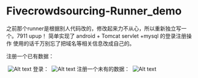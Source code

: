 ﻿
# Fivecrowdsourcing-Runner_demo

之前那个runner是根据别人代码改的，修改起来力不从心，所以重新独立写一个。7911 upup！
简单实现了 android + Tomcat servlet +mysql 的登录注册操作
使用的话千万别忘了把域名等相关信息改成自己的。

注册一个已有数据：

 ![Alt text](https://github.com/wangchenhao006/Fivecrowdsourcing-Runner_demo/Screenshots/1.png)
登录：
 ![Alt text](https://github.com/wangchenhao006/Fivecrowdsourcing-Runner_demo/Screenshots/2.png)
注册一个未有的数据：
 ![Alt text](https://github.com/wangchenhao006/Fivecrowdsourcing-Runner_demo/Screenshots/3.png)

